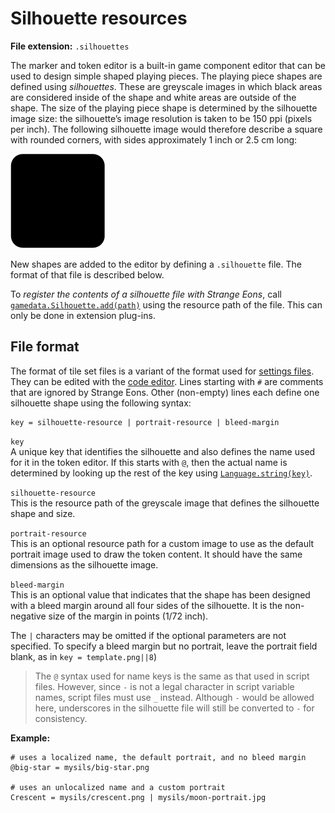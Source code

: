 # Silhouette resources

**File extension:** `.silhouettes`

The marker and token editor is a built-in game component editor that can be used to design simple shaped playing pieces. The playing piece shapes are defined using *silhouettes*. These are greyscale images in which black areas are considered inside of the shape and white areas are outside of the shape. The size of the playing piece shape is determined by the silhouette image size: the silhouette’s image resolution is taken to be 150 ppi (pixels per inch). The following silhouette image would therefore describe a square with rounded corners, with sides approximately 1 inch or 2.5 cm long:

![A sample silhouette](images/silhouette.png)

New shapes are added to the editor by defining a `.silhouette` file. The format of that file is described below.

To *register the contents of a silhouette file with Strange Eons*, call [`gamedata.Silhouette.add(path)`](assets/javadoc/gamedata/Silhouette.html#add) using the resource path of the file. This can only be done in extension plug-ins.

## File format

The format of tile set files is a variant of the format used for [settings files](dm-res-settings.md). They can be edited with the [code editor](dm-code-editor.md). Lines starting with `#` are comments that are ignored by Strange Eons. Other (non-empty) lines each define one silhouette shape using the following syntax:

```properties
key = silhouette-resource | portrait-resource | bleed-margin
```

`key`  
A unique key that identifies the silhouette and also defines the name used for it in the token editor. If this starts with `@`, then the actual name is determined by looking up the rest of the key using [`Language.string(key)`](assets/javadoc/resources/Language.html#string).

`silhouette-resource`  
This is the resource path of the greyscale image that defines the silhouette shape and size.

`portrait-resource`  
This is an optional resource path for a custom image to use as the default portrait image used to draw the token content. It should have the same dimensions as the silhouette image.

`bleed-margin`  
This is an optional value that indicates that the shape has been designed with a bleed margin around all four sides of the silhouette. It is the non-negative size of the margin in points (1/72 inch).

The `|` characters may be omitted if the optional parameters are not specified. To specify a bleed margin but no portrait, leave the portrait field blank, as in `key = template.png||8`)

> The `@` syntax used for name keys is the same as that used in script files. However, since `-` is not a legal character in script variable names, script files must use `_` instead. Although `-` would be allowed here, underscores in the silhouette file will still be converted to `-` for consistency.

**Example:**

```properties
# uses a localized name, the default portrait, and no bleed margin
@big-star = mysils/big-star.png

# uses an unlocalized name and a custom portrait
Crescent = mysils/crescent.png | mysils/moon-portrait.jpg
```